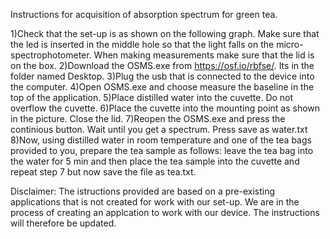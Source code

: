 Instructions for acquisition of absorption spectrum for green tea.

1)Check that the set-up is as shown on the following graph. Make sure that the led is inserted in the middle hole so that the light falls on the micro-spectrophotometer. When making measurements make sure that the lid is on the box.
2)Download the OSMS.exe from https://osf.io/rbfse/. Its in the folder named Desktop.
3)Plug the usb that is connected to the device into the computer.
4)Open OSMS.exe and choose measure the baseline in the top of the application.
5)Place distilled water into the cuvette. Do not overflow the cuvette.
6)Place the cuvette into the mounting point as shown in the picture. Close the lid.
7)Reopen the OSMS.exe and press the continious button. Wait until you get a spectrum. Press save as water.txt
8)Now, using distilled water in room temperature and one of the tea bags provided to you, prepare the tea sample as follows: leave the tea bag into the water for 5 min and then place the tea sample into the cuvette and repeat step 7 but now save the file as tea.txt.


Disclaimer: The istructions provided are based on a pre-existing applications that is not created for work with our set-up. We are in the process of creating an applcation to work with our device. The instructions will therefore be updated.
